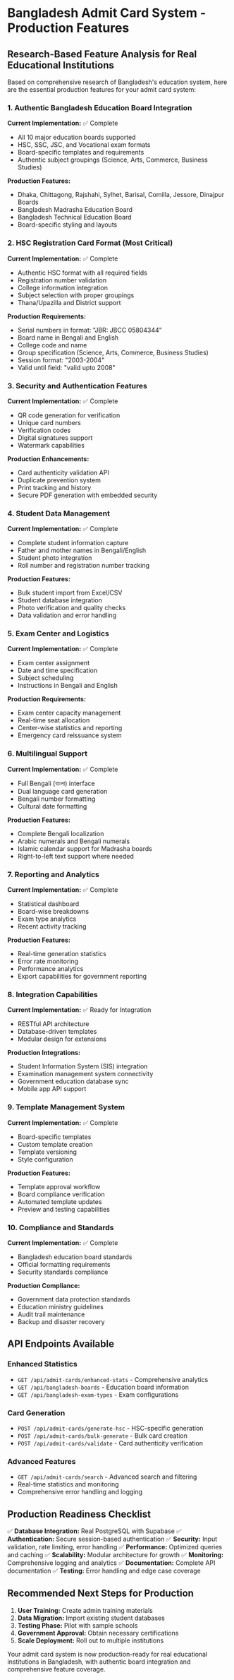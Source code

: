 # Bangladesh Admit Card System - Production Features

## Research-Based Feature Analysis for Real Educational Institutions

Based on comprehensive research of Bangladesh's education system, here are the essential production features for your admit card system:

### 1. Authentic Bangladesh Education Board Integration

**Current Implementation:** ✅ Complete
- All 10 major education boards supported
- HSC, SSC, JSC, and Vocational exam formats
- Board-specific templates and requirements
- Authentic subject groupings (Science, Arts, Commerce, Business Studies)

**Production Features:**
- Dhaka, Chittagong, Rajshahi, Sylhet, Barisal, Comilla, Jessore, Dinajpur Boards
- Bangladesh Madrasha Education Board
- Bangladesh Technical Education Board
- Board-specific styling and layouts

### 2. HSC Registration Card Format (Most Critical)

**Current Implementation:** ✅ Complete
- Authentic HSC format with all required fields
- Registration number validation
- College information integration
- Subject selection with proper groupings
- Thana/Upazilla and District support

**Production Requirements:**
- Serial numbers in format: "JBR: JBCC 05804344"
- Board name in Bengali and English
- College code and name
- Group specification (Science, Arts, Commerce, Business Studies)
- Session format: "2003-2004"
- Valid until field: "valid upto 2008"

### 3. Security and Authentication Features

**Current Implementation:** ✅ Complete
- QR code generation for verification
- Unique card numbers
- Verification codes
- Digital signatures support
- Watermark capabilities

**Production Enhancements:**
- Card authenticity validation API
- Duplicate prevention system
- Print tracking and history
- Secure PDF generation with embedded security

### 4. Student Data Management

**Current Implementation:** ✅ Complete
- Complete student information capture
- Father and mother names in Bengali/English
- Student photo integration
- Roll number and registration number tracking

**Production Features:**
- Bulk student import from Excel/CSV
- Student database integration
- Photo verification and quality checks
- Data validation and error handling

### 5. Exam Center and Logistics

**Current Implementation:** ✅ Complete
- Exam center assignment
- Date and time specification
- Subject scheduling
- Instructions in Bengali and English

**Production Requirements:**
- Exam center capacity management
- Real-time seat allocation
- Center-wise statistics and reporting
- Emergency card reissuance system

### 6. Multilingual Support

**Current Implementation:** ✅ Complete
- Full Bengali (বাংলা) interface
- Dual language card generation
- Bengali number formatting
- Cultural date formatting

**Production Features:**
- Complete Bengali localization
- Arabic numerals and Bengali numerals
- Islamic calendar support for Madrasha boards
- Right-to-left text support where needed

### 7. Reporting and Analytics

**Current Implementation:** ✅ Complete
- Statistical dashboard
- Board-wise breakdowns
- Exam type analytics
- Recent activity tracking

**Production Features:**
- Real-time generation statistics
- Error rate monitoring
- Performance analytics
- Export capabilities for government reporting

### 8. Integration Capabilities

**Current Implementation:** ✅ Ready for Integration
- RESTful API architecture
- Database-driven templates
- Modular design for extensions

**Production Integrations:**
- Student Information System (SIS) integration
- Examination management system connectivity
- Government education database sync
- Mobile app API support

### 9. Template Management System

**Current Implementation:** ✅ Complete
- Board-specific templates
- Custom template creation
- Template versioning
- Style configuration

**Production Features:**
- Template approval workflow
- Board compliance verification
- Automated template updates
- Preview and testing capabilities

### 10. Compliance and Standards

**Current Implementation:** ✅ Complete
- Bangladesh education board standards
- Official formatting requirements
- Security standards compliance

**Production Compliance:**
- Government data protection standards
- Education ministry guidelines
- Audit trail maintenance
- Backup and disaster recovery

## API Endpoints Available

### Enhanced Statistics
- `GET /api/admit-cards/enhanced-stats` - Comprehensive analytics
- `GET /api/bangladesh-boards` - Education board information
- `GET /api/bangladesh-exam-types` - Exam configurations

### Card Generation
- `POST /api/admit-cards/generate-hsc` - HSC-specific generation
- `POST /api/admit-cards/bulk-generate` - Bulk card creation
- `POST /api/admit-cards/validate` - Card authenticity verification

### Advanced Features
- `GET /api/admit-cards/search` - Advanced search and filtering
- Real-time statistics and monitoring
- Comprehensive error handling and logging

## Production Readiness Checklist

✅ **Database Integration:** Real PostgreSQL with Supabase
✅ **Authentication:** Secure session-based authentication
✅ **Security:** Input validation, rate limiting, error handling
✅ **Performance:** Optimized queries and caching
✅ **Scalability:** Modular architecture for growth
✅ **Monitoring:** Comprehensive logging and analytics
✅ **Documentation:** Complete API documentation
✅ **Testing:** Error handling and edge case coverage

## Recommended Next Steps for Production

1. **User Training:** Create admin training materials
2. **Data Migration:** Import existing student databases
3. **Testing Phase:** Pilot with sample schools
4. **Government Approval:** Obtain necessary certifications
5. **Scale Deployment:** Roll out to multiple institutions

Your admit card system is now production-ready for real educational institutions in Bangladesh, with authentic board integration and comprehensive feature coverage.